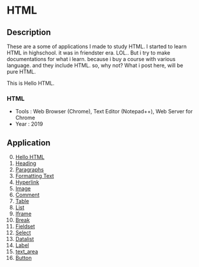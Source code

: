 # HTML

## Description
These are a some of applications I made to study HTML. I started to learn HTML in highschool. it was in friendster era. LOL..
But i try to make documentations for what i learn. because i buy a course with various language. and they include HTML. so, why not?
What i post here, will be pure HTML.

This is Hello HTML. 

### HTML
  - Tools : Web Browser (Chrome), Text Editor (Notepad++), Web Server for Chrome
  - Year : 2019

## Application
 0. [ Hello HTML ](https://github.com/Hidayat-rivai/html)
 1. [ Heading ](https://github.com/Hidayat-rivai/html_heading)
 2. [ Paragraphs ](https://github.com/Hidayat-rivai/html_paragraphs)
 3. [ Formatting Text ](https://github.com/Hidayat-rivai/html_formatting_text)
 4. [ Hyperlink ](https://github.com/Hidayat-rivai/html_hyperlink)
 5. [ Image ](https://github.com/Hidayat-rivai/html_image)
 6. [ Comment ](https://github.com/Hidayat-rivai/html_comment)
 7. [ Table ](https://github.com/Hidayat-rivai/html_table)
 8. [ List ](https://github.com/Hidayat-rivai/html_list)
 9. [ Iframe ](https://github.com/Hidayat-rivai/html_iframe)
 10. [ Break ](https://github.com/Hidayat-rivai/html_break)
 11. [ Fieldset ](https://github.com/Hidayat-rivai/html_fieldset)
 12. [ Select ](https://github.com/Hidayat-rivai/html_select)
 13. [ Datalist ](https://github.com/Hidayat-rivai/html_datalist)
 14. [ Label ](https://github.com/Hidayat-rivai/html_label)
 13. [ text_area ](https://github.com/Hidayat-rivai/html_textarea)
 13. [ Button ](https://github.com/Hidayat-rivai/html_button)
